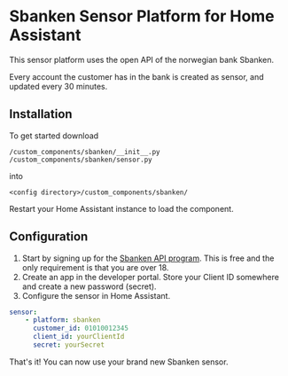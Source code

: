 # Sbanken Sensor Platform for Home Assistant

This sensor platform uses the open API of the norwegian bank Sbanken. 

Every account the customer has in the bank is created as sensor, and updated every 30 minutes.

## Installation

To get started download
```
/custom_components/sbanken/__init__.py
/custom_components/sbanken/sensor.py
```
into
```
<config directory>/custom_components/sbanken/
```

Restart your Home Assistant instance to load the component.

## Configuration

1. Start by signing up for the [Sbanken API program](https://sbanken.no/bruke/utviklerportalen/). This is free and the only requirement is that you are over 18.
2. Create an app in the developer portal. Store your Client ID somewhere and create a new password (secret).
3. Configure the sensor in Home Assistant.

```yaml
sensor:
    - platform: sbanken
      customer_id: 01010012345
      client_id: yourClientId
      secret: yourSecret
```

That's it! You can now use your brand new Sbanken sensor.

